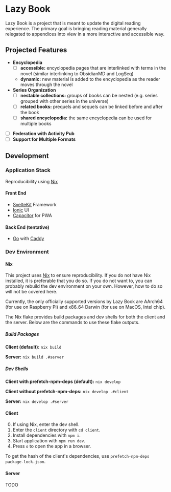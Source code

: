 # Lazy Book

Lazy Book is a project that is meant to update the digital reading experience. The primary goal is bringing reading material generally relegated to appendices into view in a more interactive and accessible way.

## Projected Features

- **Encyclopedia**
  - [ ] **accessible:** encyclopedia pages that are interlinked with terms in the novel (similar interlinking to ObsidianMD and LogSeq)
  - **dynamic:** new material is added to the encyclopedia as the reader moves through the novel
- **Series Organization**
  - [ ] **nestable collections:** groups of books can be nested (e.g. series grouped with other series in the universe)
  - [ ] **related books:** prequels and sequels can be linked before and after the book
  - [ ] **shared encyclopedia:** the same encyclopedia can be used for multiple books
- [ ] **Federation with Activity Pub**
- [ ] **Support for Multiple Formats**

## Development

### Application Stack

Reproducibility using [Nix](https://nixos.org/)

#### Front End

- [SvelteKit](https://kit.svelte.dev/) Framework
- [Ionic](https://ionicframework.com/docs/) UI
- [Capacitor](https://capacitorjs.com/) for PWA

#### Back End (tentative)

- [Go](https://go.dev/) with [Caddy](https://caddyserver.com/)

### Dev Environment

#### Nix

This project uses [Nix](https://nixos.org/) to ensure reproducibility. If you do not have Nix installed, it is preferable that you do so. If you do not want to, you can probably rebuild the dev environment on your own. However, how to do so will not be covered here.

Currently, the only officially supported versions by Lazy Book are AArch64 (for use on Raspberry Pi) and x86_64 Darwin (for use on MacOS, Intel chip).

The Nix flake provides build packages and dev shells for both the client and the server. Below are the commands to use these flake outputs.

##### Build Packages

**Client (default):** `nix build`

**Server:** `nix build .#server`

##### Dev Shells

**Client with prefetch-npm-deps (default):** `nix develop`

**Client without prefetch-npm-deps:** `nix develop .#client`

**Server:** `nix develop .#server`

#### Client

0. If using Nix, enter the dev shell.
1. Enter the `client` directory with `cd client`.
2. Install dependencies with `npm i`.
3. Start application with `npm run dev`.
4. Press `o` to open the app in a browser.

To get the hash of the client's dependencies, use `prefetch-npm-deps package-lock.json`.

#### Server

TODO